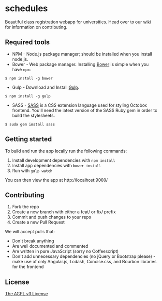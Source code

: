 schedules
=========

Beautiful class registration webapp for universities. Head over to our [wiki](https://github.com/timkendall/schedules/wiki) for information on contributing.

## Required tools
* NPM - Node.js package manager; should be installed when you install node.js.
* Bower - Web package manager. Installing [Bower](http://bower.io/) is simple when you have `npm`:

```
$ npm install -g bower
```
* Gulp - Download and Install [Gulp](http://gulpjs.com/).

```
$ npm install -g gulp
```
* SASS - [SASS](http://sass-lang.com) is a CSS extension language used for styling Octobox frontend. You'll need the latest version of the SASS Ruby gem in order to build the stylesheets.

```
$ sudo gem install sass
```


## Getting started
To build and run the app locally run the following commands:

1. Install development dependencies with `npm install`
2. Install app dependencies with `bower install`
3. Run with `gulp watch`

You can then view the app at http://localhost:9000/

## Contributing
1. Fork the repo
2. Create a new branch with either a feat/ or fix/ prefix
3. Commit and push changes to your repo
4. Create a new Pull Request

We will accept pulls that:
* Don't break anything
* Are well documented and commented
* Are written in pure JavaScript (sorry no Coffeescript)
* Don't add unnecessary dependencies (no jQuery or Bootstrap please) - make use of only Angular.js, Lodash, Concise.css, and Bourbon libraries for the frontend

## License
[The AGPL v3 License](http://www.gnu.org/licenses/agpl-3.0.html)